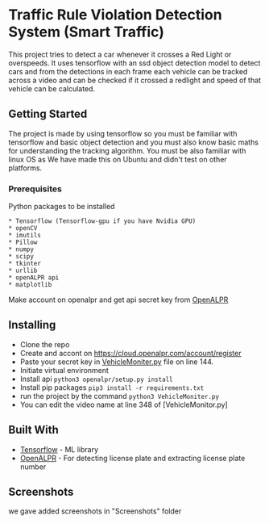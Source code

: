 # Traffic Rule Violation Detection System (Smart Traffic)

This project tries to detect a car whenever it crosses a Red Light or overspeeds.
It uses tensorflow with an ssd object detection model to detect cars and from the detections in each frame each vehicle can be tracked across a video and can be checked if it crossed a redlight and speed of that vehicle can be calculated.

## Getting Started

The project is made by using tensorflow so you must be familiar with tensorflow and basic object detection and you must also know basic maths for understanding the tracking algorithm. You must be also familiar with linux OS as We have made this on Ubuntu and didn't test on other platforms.

### Prerequisites

Python packages to be installed

```
* Tensorflow (Tensorflow-gpu if you have Nvidia GPU)
* openCV
* imutils
* Pillow
* numpy
* scipy
* tkinter
* urllib
* openALPR api
* matplotlib
```
Make account on openalpr and get api secret key from [OpenALPR](https://www.openalpr.com/)

## Installing

* Clone the repo
* Create and accont on https://cloud.openalpr.com/account/register
* Paste your secret key in [VehicleMoniter.py](https://github.com/luckynirania/devhack_victor/blob/master/VehicleMoniter.py) file on line 144.
* Initiate virtual environment
* Install api ```python3 openalpr/setup.py install```
* Install pip packages ```pip3 install -r requirements.txt```
* run the project by the command ```python3 VehicleMoniter.py```
* You can edit the video name at line 348 of [VehicleMonitor.py]

## Built With

* [Tensorflow](https://www.tensorflow.org/) - ML library
* [OpenALPR](https://www.openalpr.com/) - For detecting license plate and extracting license plate number

## Screenshots
we gave added screenshots in "Screenshots" folder
